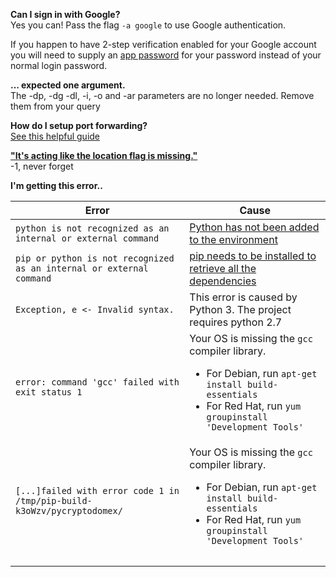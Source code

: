 **Can I sign in with Google?**<br/>
Yes you can! Pass the flag `-a google` to use Google authentication. 

If you happen to have 2-step verification enabled for your Google account you will need to supply an [app password](https://support.google.com/accounts/answer/185833?hl=en) for your password instead of your normal login password.


**... expected one argument.**<br>
The -dp, -dg -dl, -i, -o and -ar parameters are no longer needed. Remove them from your query

**How do I setup port forwarding?**<br>
[See this helpful guide](https://github.com/Langoor2/PokemonGo-Map-FAQ/blob/master/FAQ/Portforwarding.md)

**["It's acting like the location flag is missing."](http://imgur.com/a/tM3BN)**<br>
-1, never forget

**I'm getting this error..**

| Error  |  Cause |
|---|---|
| `python is not recognized as an internal or external command`  | [Python has not been added to the environment](https://github.com/Langoor2/PokemonGo-Map-FAQ/blob/master/FAQ/Enviroment_Variables_not_correct.md)  |
| `pip or python is not recognized as an internal or external command`  | [pip needs to be installed to retrieve all the dependencies](https://github.com/AHAAAAAAA/PokemonGo-Map/wiki/Installation-and-requirements)  |
| `Exception, e <- Invalid syntax.`  | This error is caused by Python 3. The project requires python 2.7  |
| `error: command 'gcc' failed with exit status 1`  | Your OS is missing the `gcc` compiler library. <ul><li>For Debian, run `apt-get install build-essentials`</li> <li>For Red Hat, run `yum groupinstall 'Development Tools'`</li></ul> |
| `[...]failed with error code 1 in /tmp/pip-build-k3oWzv/pycryptodomex/`   | Your OS is missing the `gcc` compiler library. <ul><li>For Debian, run `apt-get install build-essentials`</li> <li>For Red Hat, run `yum groupinstall 'Development Tools'`</li></ul>  |
|   |   |
|   |   |



